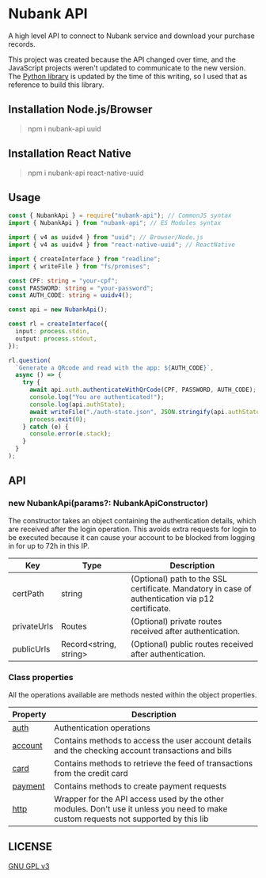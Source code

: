 # Nubank API

A high level API to connect to Nubank service and download your purchase records.

This project was created because the API changed over time, and the JavaScript projects weren't updated to communicate to the new version. The [Python library](https://github.com/andreroggeri/pynubank/) is updated by the time of this writing, so I used that as reference to build this library.

## Installation Node.js/Browser

> npm i nubank-api uuid

## Installation React Native

> npm i nubank-api react-native-uuid

## Usage

```typescript
const { NubankApi } = require("nubank-api"); // CommonJS syntax
import { NubankApi } from "nubank-api"; // ES Modules syntax

import { v4 as uuidv4 } from "uuid"; // Browser/Node.js
import { v4 as uuidv4 } from "react-native-uuid"; // ReactNative

import { createInterface } from "readline";
import { writeFile } from "fs/promises";

const CPF: string = "your-cpf";
const PASSWORD: string = "your-password";
const AUTH_CODE: string = uuidv4();

const api = new NubankApi();

const rl = createInterface({
  input: process.stdin,
  output: process.stdout,
});

rl.question(
  `Generate a QRcode and read with the app: ${AUTH_CODE}`,
  async () => {
    try {
      await api.auth.authenticateWithQrCode(CPF, PASSWORD, AUTH_CODE);
      console.log("You are authenticated!");
      console.log(api.authState);
      await writeFile("./auth-state.json", JSON.stringify(api.authState)); // Saves the auth data to use later
      process.exit(0);
    } catch (e) {
      console.error(e.stack);
    }
  }
);
```

## API

### new NubankApi(params?: NubankApiConstructor)

The constructor takes an object containing the authentication details, which are received after the login operation. This avoids extra requests for login to be executed because it can cause your account to be blocked from logging in for up to 72h in this IP.

| Key | Type | Description |
|-----|------|-------------|
| certPath | string | (Optional) path to the SSL certificate. Mandatory in case of authentication via p12 certificate. |
| privateUrls | Routes | (Optional) private routes received after authentication. |
| publicUrls | Record<string, string> | (Optional) public routes received after authentication. |

### Class properties

All the operations available are methods nested within the object properties.

| Property | Description |
|----------|-------------|
| [auth](./src/auth.ts) | Authentication operations |
| [account](./src/account.ts) | Contains methods to access the user account details and the checking account transactions and bills |
| [card](./src/card.ts) | Contains methods to retrieve the feed of transactions from the credit card |
| [payment](./src/payment.ts) | Contains methods to create payment requests |
| [http](./src/utils/http.ts) | Wrapper for the API access used by the other modules. Don't use it unless you need to make custom requests not supported by this lib |

## LICENSE

[GNU GPL v3](./LICENSE)
